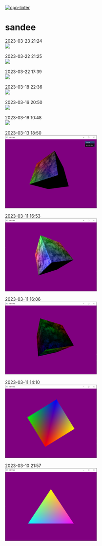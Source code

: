 [![cpp-linter](https://github.com/cpp-linter/cpp-linter-action/actions/workflows/cpp-linter.yml/badge.svg)](https://github.com/cpp-linter/cpp-linter-action/actions/workflows/cpp-linter.yml)

# sandee

2023-03-23 21:24  
<img src="https://github.com/joao-almgren/d3d11test/blob/main/screenshots/Screenshot 2023-03-23 212430.png?raw=true" width=300>

2023-03-22 21:25  
<img src="https://github.com/joao-almgren/d3d11test/blob/main/screenshots/Screenshot 2023-03-22 212546.png?raw=true" width=300>

2023-03-22 17:39  
<img src="https://github.com/joao-almgren/d3d11test/blob/main/screenshots/Screenshot 2023-03-22 173931.png?raw=true" width=300>

2023-03-18 22:36  
<img src="https://github.com/joao-almgren/d3d11test/blob/main/screenshots/Screenshot 2023-03-18 223658.png?raw=true" width=300>

2023-03-16 20:50  
<img src="https://github.com/joao-almgren/d3d11test/blob/main/screenshots/Screenshot 2023-03-16 205029.png?raw=true" width=300>

2023-03-16 10:48  
<img src="https://github.com/joao-almgren/d3d11test/blob/main/screenshots/Screenshot 2023-03-16 104836.png?raw=true" width=300>

2023-03-13 18:50  
<img src="https://github.com/joao-almgren/d3d11test/blob/main/screenshots/Screenshot 2023-03-13 185057.png?raw=true" width=300>

2023-03-11 16:53  
<img src="https://github.com/joao-almgren/d3d11test/blob/main/screenshots/Screenshot 2023-03-11 165317.png?raw=true" width=300>

2023-03-11 16:06  
<img src="https://github.com/joao-almgren/d3d11test/blob/main/screenshots/Screenshot 2023-03-11 160612.png?raw=true" width=300>

2023-03-11 14:10  
<img src="https://github.com/joao-almgren/d3d11test/blob/main/screenshots/Screenshot 2023-03-11 141011.png?raw=true" width=300>

2023-03-10 21:57  
<img src="https://github.com/joao-almgren/d3d11test/blob/main/screenshots/Screenshot 2023-03-10 215705.png?raw=true" width=300>
